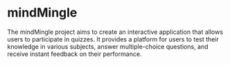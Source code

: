 # mindMingle
The mindMingle project aims to create an interactive application that allows users to participate in quizzes. It provides a platform for users to test their knowledge in various subjects, answer multiple-choice questions, and receive instant feedback on their performance. 
